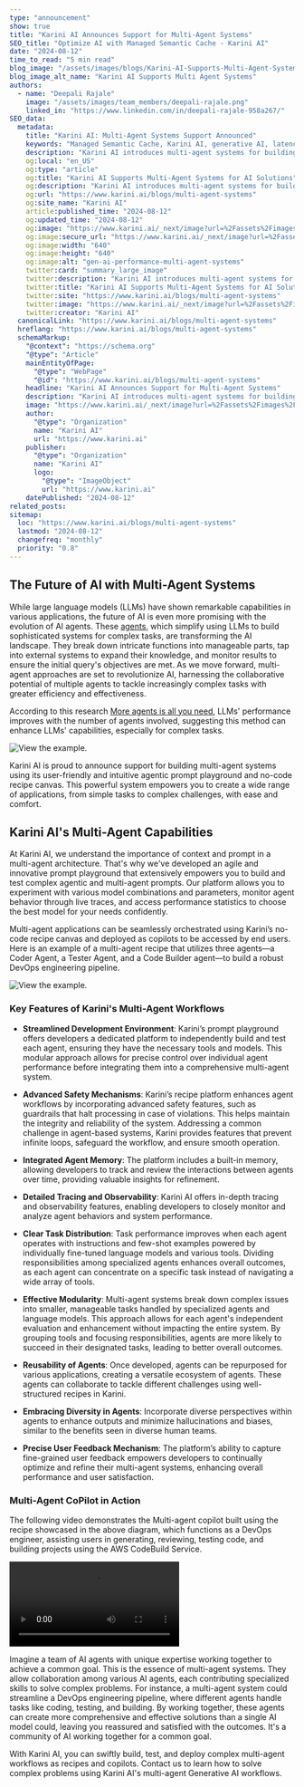 ```yaml
---
type: "announcement"
show: true
title: "Karini AI Announces Support for Multi-Agent Systems"
SEO_title: "Optimize AI with Managed Semantic Cache - Karini AI"
date: "2024-08-12"
time_to_read: "5 min read"
blog_image: "/assets/images/blogs/Karini-AI-Supports-Multi-Agent-Systems.png"
blog_image_alt_name: "Karini AI Supports Multi Agent Systems"
authors:
  - name: "Deepali Rajale"
    image: "/assets/images/team_members/deepali-rajale.png"
    linked_in: "https://www.linkedin.com/in/deepali-rajale-958a267/"
SEO_data:
  metadata:
    title: "Karini AI: Multi-Agent Systems Support Announced"
    keywords: "Managed Semantic Cache, Karini AI, generative AI, latency reduction, cost optimization, LLM applications, AI performance"
    description: "Karini AI introduces multi-agent systems for building sophisticated AI solutions using its innovative agentic prompt playground and no-code recipe canvas."
    og:local: "en_US"
    og:type: "article"
    og:title: "Karini AI Supports Multi-Agent Systems for AI Solutions"
    og:description: "Karini AI introduces multi-agent systems for building sophisticated AI solutions using its innovative agentic prompt playground and no-code recipe canvas."
    og:url: "https://www.karini.ai/blogs/multi-agent-systems"
    og:site_name: "Karini AI"
    article:published_time: "2024-08-12"
    og:updated_time: "2024-08-12"
    og:image: "https://www.karini.ai/_next/image?url=%2Fassets%2Fimages%2Fblogs%2FKarini-AI-Supports-Multi-Agent-Systems.png&w=640&q=75"
    og:image:secure_url: "https://www.karini.ai/_next/image?url=%2Fassets%2Fimages%2Fblogs%2FKarini-AI-Supports-Multi-Agent-Systems.png&w=640&q=75"
    og:image:width: "640"
    og:image:height: "640"
    og:image:alt: "gen-ai-performance-multi-agent-systems"
    twitter:card: "summary_large_image"
    twitter:description: "Karini AI introduces multi-agent systems for building sophisticated AI solutions using its innovative agentic prompt playground and no-code recipe canvas."
    twitter:title: "Karini AI Supports Multi-Agent Systems for AI Solutions"
    twitter:site: "https://www.karini.ai/blogs/multi-agent-systems"
    twitter:image: "https://www.karini.ai/_next/image?url=%2Fassets%2Fimages%2Fblogs%2FKarini-AI-Supports-Multi-Agent-Systems.png&w=640&q=75"
    twitter:creator: "Karini AI"
  canonicalLink: "https://www.karini.ai/blogs/multi-agent-systems"
  hreflang: "https://www.karini.ai/blogs/multi-agent-systems"
  schemaMarkup:
    "@context": "https://schema.org"
    "@type": "Article"
    mainEntityOfPage:
      "@type": "WebPage"
      "@id": "https://www.karini.ai/blogs/multi-agent-systems"
    headline: "Karini AI Announces Support for Multi-Agent Systems"
    description: "Karini AI introduces multi-agent systems for building sophisticated AI solutions using its innovative agentic prompt playground and no-code recipe canvas."
    image: "https://www.karini.ai/_next/image?url=%2Fassets%2Fimages%2Fblogs%2FKarini-AI-Supports-Multi-Agent-Systems.png&w=640&q=75"
    author:
      "@type": "Organization"
      name: "Karini AI"
      url: "https://www.karini.ai"
    publisher:
      "@type": "Organization"
      name: "Karini AI"
      logo:
        "@type": "ImageObject"
        url: "https://www.karini.ai"
    datePublished: "2024-08-12"
related_posts:
sitemap:
  loc: "https://www.karini.ai/blogs/multi-agent-systems"
  lastmod: "2024-08-12"
  changefreq: "monthly"
  priority: "0.8"
---
```


## The Future of AI with Multi-Agent Systems

While large language models (LLMs) have shown remarkable capabilities in various applications, the future of AI is even more promising with the evolution of AI agents. These [agents](https://www.karini.ai/blogs/the-evolution-of-ai-agents), which simplify using LLMs to build sophisticated systems for complex tasks, are transforming the AI landscape. They break down intricate functions into manageable parts, tap into external systems to expand their knowledge, and monitor results to ensure the initial query's objectives are met. As we move forward, multi-agent approaches are set to revolutionize AI, harnessing the collaborative potential of multiple agents to tackle increasingly complex tasks with greater efficiency and effectiveness.

According to this research [More agents is all you need](https://arxiv.org/pdf/2402.05120.pdf), LLMs' performance improves with the number of agents involved, suggesting this method can enhance LLMs' capabilities, especially for complex tasks.

![View the example](/assets/images/blogs/multi-agent.drawio.png).

Karini AI is proud to announce support for building multi-agent systems using its user-friendly and intuitive agentic prompt playground and no-code recipe canvas. This powerful system empowers you to create a wide range of applications, from simple tasks to complex challenges, with ease and comfort.

## Karini AI's Multi-Agent Capabilities

At Karini AI, we understand the importance of context and prompt in a multi-agent architecture. That's why we've developed an agile and innovative prompt playground that extensively empowers you to build and test complex agentic and multi-agent prompts. Our platform allows you to experiment with various model combinations and parameters, monitor agent behavior through live traces, and access performance statistics to choose the best model for your needs confidently.

Multi-agent applications can be seamlessly orchestrated using Karini’s no-code recipe canvas and deployed as copilots to be accessed by end users.
Here is an example of a multi-agent recipe that utilizes three agents—a Coder Agent, a Tester Agent, and a Code Builder agent—to build a robust DevOps engineering pipeline.

![View the example](/assets/images/blogs/DevOps-MultiAgent-Recipe.jpeg).

### Key Features of Karini's Multi-Agent Workflows

- **Streamlined Development Environment**: Karini’s prompt playground offers developers a dedicated platform to independently build and test each agent, ensuring they have the necessary tools and models. This modular approach allows for precise control over individual agent performance before integrating them into a comprehensive multi-agent system.

- **Advanced Safety Mechanisms**: Karini’s recipe platform enhances agent workflows by incorporating advanced safety features, such as guardrails that halt processing in case of violations. This helps maintain the integrity and reliability of the system. Addressing a common challenge in agent-based systems, Karini provides features that prevent infinite loops, safeguard the workflow, and ensure smooth operation.

- **Integrated Agent Memory**: The platform includes a built-in memory, allowing developers to track and review the interactions between agents over time, providing valuable insights for refinement.

- **Detailed Tracing and Observability**: Karini AI offers in-depth tracing and observability features, enabling developers to closely monitor and analyze agent behaviors and system performance.

- **Clear Task Distribution**: Task performance improves when each agent operates with instructions and few-shot examples powered by individually fine-tuned language models and various tools. Dividing responsibilities among specialized agents enhances overall outcomes, as each agent can concentrate on a specific task instead of navigating a wide array of tools.

- **Effective Modularity**: Multi-agent systems break down complex issues into smaller, manageable tasks handled by specialized agents and language models. This approach allows for each agent's independent evaluation and enhancement without impacting the entire system. By grouping tools and focusing responsibilities, agents are more likely to succeed in their designated tasks, leading to better overall outcomes.

- **Reusability of Agents**: Once developed, agents can be repurposed for various applications, creating a versatile ecosystem of agents. These agents can collaborate to tackle different challenges using well-structured recipes in Karini.

- **Embracing Diversity in Agents**: Incorporate diverse perspectives within agents to enhance outputs and minimize hallucinations and biases, similar to the benefits seen in diverse human teams.

- **Precise User Feedback Mechanism**: The platform’s ability to capture fine-grained user feedback empowers developers to continually optimize and refine their multi-agent systems, enhancing overall performance and user satisfaction.

### Multi-Agent CoPilot in Action

The following video demonstrates the Multi-agent copilot built using the recipe showcased in the above diagram, which functions as a DevOps engineer, assisting users in generating, reviewing, testing code, and building projects using the AWS CodeBuild Service.

<video src="/assets/images/blogs/Multi-Agent-CoPilot.mp4" controls="controls"></video>

Imagine a team of AI agents with unique expertise working together to achieve a common goal. This is the essence of multi-agent systems. They allow collaboration among various AI agents, each contributing specialized skills to solve complex problems. For instance, a multi-agent system could streamline a DevOps engineering pipeline, where different agents handle tasks like coding, testing, and building. By working together, these agents can create more comprehensive and effective solutions than a single AI model could, leaving you reassured and satisfied with the outcomes. It's a community of AI working together for a common goal.

With Karini AI, you can swiftly build, test, and deploy complex multi-agent workflows as recipes and copilots. Contact us to learn how to solve complex problems using Karini AI's multi-agent Generative AI workflows.
